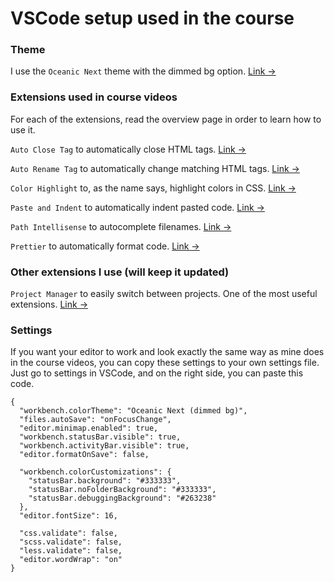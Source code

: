 # VSCode setup used in the course

### Theme

I use the `Oceanic Next` theme with the dimmed bg option. [Link &rarr;](https://marketplace.visualstudio.com/items?itemName=naumovs.theme-oceanicnext)

### Extensions used in course videos

For each of the extensions, read the overview page in order to learn how to use it.

`Auto Close Tag` to automatically close HTML tags. [Link &rarr;](https://marketplace.visualstudio.com/items?itemName=formulahendry.auto-close-tag)

`Auto Rename Tag` to automatically change matching HTML tags. [Link &rarr;](https://marketplace.visualstudio.com/items?itemName=formulahendry.auto-rename-tag)

`Color Highlight` to, as the name says, highlight colors in CSS. [Link &rarr;](https://marketplace.visualstudio.com/items?itemName=naumovs.color-highlight)

`Paste and Indent` to automatically indent pasted code. [Link &rarr;](https://marketplace.visualstudio.com/items?itemName=Rubymaniac.vscode-paste-and-indent)

`Path Intellisense` to autocomplete filenames. [Link &rarr;](https://marketplace.visualstudio.com/items?itemName=christian-kohler.path-intellisense)

`Prettier` to automatically format code. [Link &rarr;](https://marketplace.visualstudio.com/items?itemName=esbenp.prettier-vscode)

### Other extensions I use (will keep it updated) 

`Project Manager` to easily switch between projects. One of the most useful extensions. [Link &rarr;](https://marketplace.visualstudio.com/items?itemName=alefragnani.project-manager)

### Settings

If you want your editor to work and look exactly the same way as mine does in the course videos, you can copy these settings to your own settings file. Just go to settings in VSCode, and on the right side, you can paste this code.

```
{
  "workbench.colorTheme": "Oceanic Next (dimmed bg)",
  "files.autoSave": "onFocusChange",
  "editor.minimap.enabled": true,
  "workbench.statusBar.visible": true,
  "workbench.activityBar.visible": true,
  "editor.formatOnSave": false,

  "workbench.colorCustomizations": {
    "statusBar.background": "#333333",
    "statusBar.noFolderBackground": "#333333",
    "statusBar.debuggingBackground": "#263238"
  },
  "editor.fontSize": 16,

  "css.validate": false,
  "scss.validate": false,
  "less.validate": false,
  "editor.wordWrap": "on"
}
```